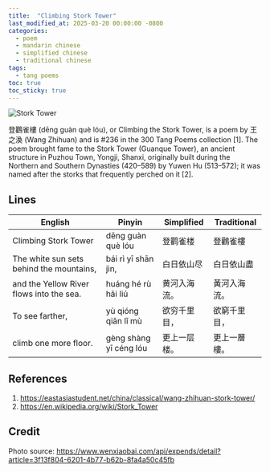 ```yaml
---
title:  "Climbing Stork Tower"
last_modified_at: 2025-03-20 00:00:00 -0800
categories:
  - poem
  - mandarin chinese
  - simplified chinese
  - traditional chinese 
tags:
  - tang poems
toc: true
toc_sticky: true
---
```


![Stork Tower](https://i.imgur.com/6Mt6jcV.jpg)

登鸛雀樓 (dēng guàn què lóu), or Climbing the Stork Tower, is a poem by 王之渙 (Wang Zhihuan) and is #236 in the 300 Tang Poems collection [1]. The poem brought fame to the Stork Tower (Guanque Tower), an ancient structure in Puzhou Town, Yongji, Shanxi, originally built during the Northern and Southern Dynasties (420–589) by Yuwen Hu (513–572); it was named after the storks that frequently perched on it [2].

## Lines

| English | Pinyin  | Simplified | Traditional |
|-----|---|---|---|
| Climbing Stork Tower | dēng guàn què lóu | 登鹳雀楼 | 登鸛雀樓  |
| The white sun sets behind the mountains,| bái rì yī shān jìn, | 白日依山尽 | 白日依山盡 |
| and the Yellow River flows into the sea. | huáng hé rù hǎi liú | 黄河入海流。 | 黃河入海流。 |
| To see farther, | yù qióng qiān lǐ mù | 欲穷千里目， | 欲窮千里目， |
| climb one more floor. | gèng shàng yī céng lóu | 更上一层楼。| 更上一層樓。 |

## References 
1. https://eastasiastudent.net/china/classical/wang-zhihuan-stork-tower/
2. https://en.wikipedia.org/wiki/Stork_Tower

## Credit
Photo source: https://www.wenxiaobai.com/api/expends/detail?article=3f13f804-6201-4b77-b62b-8fa4a50c45fb
